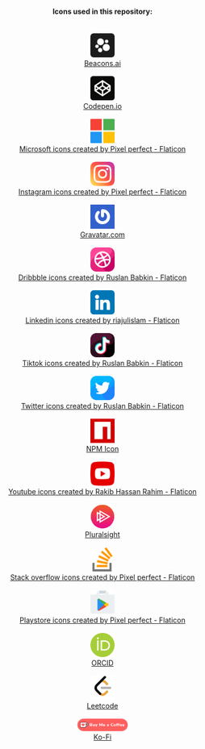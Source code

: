 <div align="center">
<h4>Icons used in this repository:</h4>
<br>
<img src="https://raw.githubusercontent.com/igorskyflyer/igorskyflyer/main/assets/beacons.png" width="48">
<br>
<a href="https://beacons.ai" title="Beacon.ai icon">Beacons.ai</a>
<br>
<br>
<img src="https://raw.githubusercontent.com/igorskyflyer/igorskyflyer/main/assets/codepen.png" width="48">
<br>
<a href="https://codepen.io" title="Codepen icon">Codepen.io</a>
<br>
<br>
<img src="https://raw.githubusercontent.com/igorskyflyer/igorskyflyer/main/assets/microsoft.png" width="48">
<br>
<a href="https://www.flaticon.com/free-icons/microsoft" title="microsoft icons">Microsoft icons created by Pixel perfect - Flaticon</a>
<br>
<br>
<img src="https://raw.githubusercontent.com/igorskyflyer/igorskyflyer/main/assets/instagram.png" width="48">
<br>
<a href="https://www.flaticon.com/free-icons/instagram" title="instagram icons">Instagram icons created by Pixel perfect - Flaticon</a>
<br>
<br>
<img src="https://raw.githubusercontent.com/igorskyflyer/igorskyflyer/main/assets/gravatar.png" width="48">
<br>
<a href="https://gravatar.com" title="gravatar icons">Gravatar.com</a>
<br>
<br>
<img src="https://raw.githubusercontent.com/igorskyflyer/igorskyflyer/main/assets/dribbble.png" width="48">
<br>
<a href="https://www.flaticon.com/free-icons/dribbble" title="dribbble icons">Dribbble icons created by Ruslan Babkin - Flaticon</a>
<br>
<br>
<img src="https://raw.githubusercontent.com/igorskyflyer/igorskyflyer/main/assets/linkedin.png" width="48">
<br>
<a href="https://www.flaticon.com/free-icons/linkedin" title="linkedin icons">Linkedin icons created by riajulislam - Flaticon</a>
<br>
<br>
<img src="https://raw.githubusercontent.com/igorskyflyer/igorskyflyer/main/assets/tiktok.png" width="48">
<br>
<a href="https://www.flaticon.com/free-icons/tiktok" title="tiktok icons">Tiktok icons created by Ruslan Babkin - Flaticon</a>
<br>
<br>
<img src="https://raw.githubusercontent.com/igorskyflyer/igorskyflyer/main/assets/twitter.png" width="48">
<br>
<a href="https://www.flaticon.com/free-icons/twitter" title="twitter icons">Twitter icons created by Ruslan Babkin - Flaticon</a>
<br>
<br>
<img src="https://raw.githubusercontent.com/igorskyflyer/igorskyflyer/main/assets/npm.png" width="48">
<br>
<a href="https://iconscout.com/icons/npm" target="_blank">NPM Icon</a>
<br>
<br>
<img src="https://raw.githubusercontent.com/igorskyflyer/igorskyflyer/main/assets/youtube.png" width="48">
<br>
<a href="https://www.flaticon.com/free-icons/youtube" title="youtube icons">Youtube icons created by Rakib Hassan Rahim - Flaticon</a>
<br>
<br>
<img src="https://raw.githubusercontent.com/igorskyflyer/igorskyflyer/main/assets/pluralsight.png" width="48">
<br>
<a href="https://pluralsight.com">Pluralsight</a>
<br>
<br>
<img src="https://raw.githubusercontent.com/igorskyflyer/igorskyflyer/main/assets/stack-overflow.png" width="48">
<br>
<a href="https://www.flaticon.com/free-icons/stack-overflow" title="stack overflow icons">Stack overflow icons created by Pixel perfect - Flaticon</a>
<br>
<br>
<img src="https://raw.githubusercontent.com/igorskyflyer/igorskyflyer/main/assets/play-store.png" width="48">
<br>
<a href="https://www.flaticon.com/free-icons/playstore" title="playstore icons">Playstore icons created by Pixel perfect - Flaticon</a>
<br>
<br>
<img src="https://raw.githubusercontent.com/igorskyflyer/igorskyflyer/main/assets/ORCID.png" width="48">
<br>
<a href="https://orcid.org/">ORCID</a>
<br>
<br>
<img src="https://raw.githubusercontent.com/igorskyflyer/igorskyflyer/main/assets/leetcode.png" width="48">
<br>
<a href="https://leetcode.com/">Leetcode</a>
<br>
<br>
<img src="https://raw.githubusercontent.com/igorskyflyer/igorskyflyer/main/assets/ko-fi.png" width="100">
<br>
<a href="https://ko-fi.com/">Ko-Fi</a>
</div>
